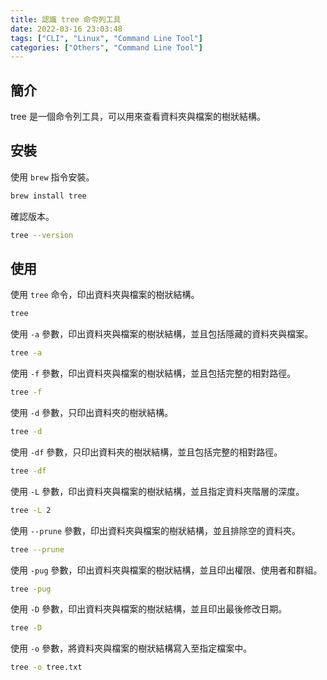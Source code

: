 ```yaml
---
title: 認識 tree 命令列工具
date: 2022-03-16 23:03:48
tags: ["CLI", "Linux", "Command Line Tool"]
categories: ["Others", "Command Line Tool"]
---
```


## 簡介

tree 是一個命令列工具，可以用來查看資料夾與檔案的樹狀結構。

## 安裝

使用 `brew` 指令安裝。

```bash
brew install tree
```

確認版本。

```bash
tree --version
```

## 使用

使用 `tree` 命令，印出資料夾與檔案的樹狀結構。

```bash
tree
```

使用 `-a` 參數，印出資料夾與檔案的樹狀結構，並且包括隱藏的資料夾與檔案。

```bash
tree -a
```

使用 `-f` 參數，印出資料夾與檔案的樹狀結構，並且包括完整的相對路徑。

```bash
tree -f
```

使用 `-d` 參數，只印出資料夾的樹狀結構。

```bash
tree -d
```

使用 `-df` 參數，只印出資料夾的樹狀結構，並且包括完整的相對路徑。

```bash
tree -df
```

使用 `-L` 參數，印出資料夾與檔案的樹狀結構，並且指定資料夾階層的深度。

```bash
tree -L 2
```

使用 `--prune` 參數，印出資料夾與檔案的樹狀結構，並且排除空的資料夾。

```bash
tree --prune
```

使用 `-pug` 參數，印出資料夾與檔案的樹狀結構，並且印出權限、使用者和群組。

```bash
tree -pug
```

使用 `-D` 參數，印出資料夾與檔案的樹狀結構，並且印出最後修改日期。

```bash
tree -D
```

使用 `-o` 參數，將資料夾與檔案的樹狀結構寫入至指定檔案中。

```bash
tree -o tree.txt
```
